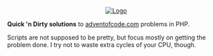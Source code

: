 <p align="center">
    <a href="https://php.net">
        <img src="https://www.php.net/images/logos/new-php-logo.png" alt="Logo">
    </a>
</p>


**Quick 'n Dirty solutions** to <a href="https://adventofcode.com">adventofcode.com</a> problems in PHP.

Scripts are not supposed to be pretty, but focus mostly on getting the problem done. I try not to waste extra cycles of your CPU, though.
